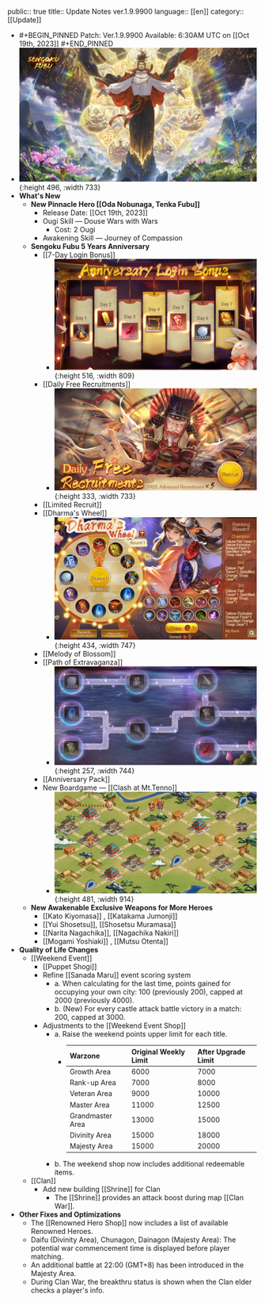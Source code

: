 public:: true
title:: Update Notes ver.1.9.9900
language:: [[en]]
category:: [[Update]]

- #+BEGIN_PINNED
  Patch: Ver.1.9.9900
  Available: 6:30AM UTC on [[Oct 19th, 2023]] 
  #+END_PINNED
- ![pinnacle_oda-nobunaga.jpg](../assets/pinnacle_oda-nobunaga_1697642193691_0.jpg){:height 496, :width 733}
- **What's New**
	- **New Pinnacle Hero [[Oda Nobunaga, Tenka Fubu]]**
		- Release Date: [[Oct 19th, 2023]]
		- Ougi Skill — Douse Wars with Wars
			- Cost: 2 Ougi
		- Awakening Skill — Journey of Compassion
	- **Sengoku Fubu 5 Years Anniversary**
		- [[7-Day Login Bonus]]
			- ![image.png](../assets/image_1697641595133_0.png){:height 516, :width 809}
		- [[Daily Free Recruitments]]
			- ![image.png](../assets/image_1697641716249_0.png){:height 333, :width 733}
		- [[Limited Recruit]]
		- [[Dharma's Wheel]]
			- ![image.png](../assets/image_1697641685842_0.png){:height 434, :width 747}
		- [[Melody of Blossom]]
		- [[Path of Extravaganza]]
			- ![image.png](../assets/image_1697641630497_0.png){:height 257, :width 744}
		- [[Anniversary Pack]]
		- New Boardgame — [[Clash at Mt.Tenno]]
			- ![image.png](../assets/image_1697641867648_0.png){:height 481, :width 914}
	- **New Awakenable Exclusive Weapons for More Heroes**
		- [[Kato Kiyomasa]]	, [[Katakama Jumonji]]
		- [[Yui Shosetsu]], [[Shosetsu Muramasa]]
		- [[Narita Nagachika]], [[Nagachika Nakiri]]
		- [[Mogami Yoshiaki]]	, [[Mutsu Otenta]]
- **Quality of Life Changes**
	- [[Weekend Event]]
		- [[Puppet Shogi]]
		- Refine [[Sanada Maru]] event scoring system
			- a. When calculating for the last time, points gained for occupying your own city: 100 (previously 200), capped at 2000 (previously 4000).
			- b. (New) For every castle attack battle victory in a match: 200, capped at 3000.
		- Adjustments to the [[Weekend Event Shop]]
			- a. Raise the weekend points upper limit for each title.
				- | Warzone | Original Weekly Limit | After Upgrade Limit |
				  | --------------------- | --------------------- | ------------------- |
				  | Growth Area   | 6000                  | 7000                |
				  | Rank-up Area | 7000                  | 8000                |
				  | Veteran Area   | 9000                  | 10000               |
				  | Master Area   | 11000                 | 12500               |
				  | Grandmaster Area | 13000               | 15000               |
				  | Divinity Area | 15000                 | 18000               |
				  | Majesty Area | 15000                 | 20000               |
			- b. The weekend shop now includes additional redeemable items.
	- [[Clan]]
		- Add new building [[Shrine]] for Clan
			- The [[Shrine]] provides an attack boost during map [[Clan War]].
- **Other Fixes and Optimizations**
	- The [[Renowned Hero Shop]] now includes a list of available Renowned Heroes.
	- Daifu (Divinity Area), Chunagon, Dainagon (Majesty Area): The potential war commencement time is displayed before player matching.
	- An additional battle at 22:00 (GMT+8) has been introduced in the Majesty Area.
	- During Clan War, the breakthru status is shown when the Clan elder checks a player's info.